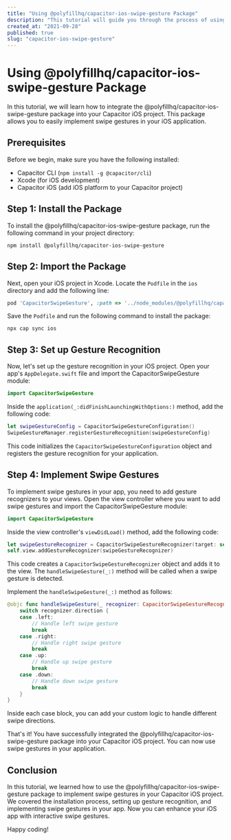 ```yaml
---
title: "Using @polyfillhq/capacitor-ios-swipe-gesture Package"
description: "This tutorial will guide you through the process of using the @polyfillhq/capacitor-ios-swipe-gesture package in your Capacitor iOS project."
created_at: "2021-09-28"
published: true
slug: "capacitor-ios-swipe-gesture"
---
```


# Using @polyfillhq/capacitor-ios-swipe-gesture Package

In this tutorial, we will learn how to integrate the @polyfillhq/capacitor-ios-swipe-gesture package into your Capacitor iOS project. This package allows you to easily implement swipe gestures in your iOS application.

## Prerequisites

Before we begin, make sure you have the following installed:

- Capacitor CLI (`npm install -g @capacitor/cli`)
- Xcode (for iOS development)
- Capacitor iOS (add iOS platform to your Capacitor project)

## Step 1: Install the Package

To install the @polyfillhq/capacitor-ios-swipe-gesture package, run the following command in your project directory:

```
npm install @polyfillhq/capacitor-ios-swipe-gesture
```

## Step 2: Import the Package

Next, open your iOS project in Xcode. Locate the `Podfile` in the `ios` directory and add the following line:

```ruby
pod 'CapacitorSwipeGesture', :path => '../node_modules/@polyfillhq/capacitor-ios-swipe-gesture'
```

Save the `Podfile` and run the following command to install the package:

```
npx cap sync ios
```

## Step 3: Set up Gesture Recognition

Now, let's set up the gesture recognition in your iOS project. Open your app's `AppDelegate.swift` file and import the CapacitorSwipeGesture module:

```swift
import CapacitorSwipeGesture
```

Inside the `application(_:didFinishLaunchingWithOptions:)` method, add the following code:

```swift
let swipeGestureConfig = CapacitorSwipeGestureConfiguration()
SwipeGestureManager.registerGestureRecognition(swipeGestureConfig)
```

This code initializes the `CapacitorSwipeGestureConfiguration` object and registers the gesture recognition for your application.

## Step 4: Implement Swipe Gestures

To implement swipe gestures in your app, you need to add gesture recognizers to your views. Open the view controller where you want to add swipe gestures and import the CapacitorSwipeGesture module:

```swift
import CapacitorSwipeGesture
```

Inside the view controller's `viewDidLoad()` method, add the following code:

```swift
let swipeGestureRecognizer = CapacitorSwipeGestureRecognizer(target: self, action: #selector(handleSwipeGesture(_:)))
self.view.addGestureRecognizer(swipeGestureRecognizer)
```

This code creates a `CapacitorSwipeGestureRecognizer` object and adds it to the view. The `handleSwipeGesture(_:)` method will be called when a swipe gesture is detected.

Implement the `handleSwipeGesture(_:)` method as follows:

```swift
@objc func handleSwipeGesture(_ recognizer: CapacitorSwipeGestureRecognizer) {
    switch recognizer.direction {
    case .left:
        // Handle left swipe gesture
        break
    case .right:
        // Handle right swipe gesture
        break
    case .up:
        // Handle up swipe gesture
        break
    case .down:
        // Handle down swipe gesture
        break
    }
}
```

Inside each case block, you can add your custom logic to handle different swipe directions.

That's it! You have successfully integrated the @polyfillhq/capacitor-ios-swipe-gesture package into your Capacitor iOS project. You can now use swipe gestures in your application.

## Conclusion

In this tutorial, we learned how to use the @polyfillhq/capacitor-ios-swipe-gesture package to implement swipe gestures in your Capacitor iOS project. We covered the installation process, setting up gesture recognition, and implementing swipe gestures in your app. Now you can enhance your iOS app with interactive swipe gestures.

Happy coding!